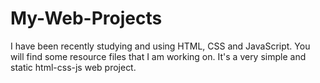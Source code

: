 # My-Web-Projects
I have been recently studying and using HTML, CSS and JavaScript. You will find some resource files that I am working on. It's a very simple and static html-css-js web project.

